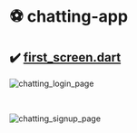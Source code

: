# :soccer: chatting-app

## :heavy_check_mark: [first_screen.dart](https://github.com/Riudiu/chatting-app/blob/master/lib/screen/first_screen.dart)

![chatting_login_page](https://user-images.githubusercontent.com/86466976/147556067-0ab7044b-d1ac-4e84-8b69-99b6a63250fc.png)

<br>

![chatting_signup_page](https://user-images.githubusercontent.com/86466976/147556106-13f113e6-2054-4724-9b86-74f6a2cc3aca.png)


